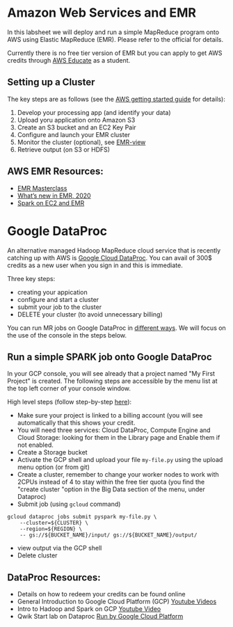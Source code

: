 # Amazon Web Services and EMR
In this labsheet we will deploy and run a simple MapReduce program onto AWS using Elastic MapReduce (EMR).
Please refer to the official  for details.

Currently there is no free tier version of EMR but you can apply to get AWS credits through [AWS Educate](https://aws.amazon.com/education/awseducate/) as a student.

## Setting up a Cluster
The key steps are as follows (see the [AWS getting started guide](https://docs.aws.amazon.com/emr/latest/ManagementGuide/emr-gs.html) for details):
1. Develop your processing app (and identify your data)
2. Upload yoru application onto Amazon S3
3. Create an S3 bucket and an EC2 Key Pair
4. Configure and launch your EMR cluster
5. Monitor the cluster (optional), see [EMR-view](https://docs.aws.amazon.com/emr/latest/ManagementGuide/emr-manage-view.html)
6. Retrieve output (on S3 or HDFS)

## AWS EMR Resources:

- [EMR Masterclass](https://www.youtube.com/watch?v=zc1_Rfb_txQ)
- [What’s new in EMR, 2020](https://www.youtube.com/watch?v=1ZjTtCS3Kjk)
- [Spark on EC2 and EMR](https://www.youtube.com/watch?v=u5dFozl1fW8)


# Google DataProc
An alternative managed Hadoop MapReduce cloud service that is recently catching up with AWS is [Google Cloud DataProc](https://cloud.google.com/dataproc). You can avail of 300$ credits as a new user when you sign in and this is immediate.

Three key steps:
- creating your appication
- configure and start a cluster
- submit your job to the cluster
- DELETE your cluster (to avoid unnecessary billing)

You can run MR jobs on Google DataProc in [different ways](https://cloud.google.com/dataproc/docs/quickstarts).
We will focus on the use of the console in the steps below.

## Run a simple SPARK job onto Google DataProc
In your GCP console, you will see already that a project named "My First Project" is created. The following steps are accessible by the menu list at the top left corner of your console window.

High level steps (follow step-by-step [here](https://cloud.google.com/dataproc/docs/tutorials/gcs-connector-spark-tutorial)):
- Make sure your project is linked to a billing account (you will see automatically that this shows your credit.
- You will need three services: Cloud DataProc, Compute Engine and Cloud Storage: looking for them in the Library page and Enable them if not enabled.
- Create a Storage bucket
- Activate the GCP shell and upload your file `my-file.py` using the upload menu option (or from git)
- Create a cluster, remember to change your worker nodes to work with 2CPUs instead of 4 to stay within the free tier quota (you find the "create cluster "option in the Big Data section of the menu, under Dataproc)
- Submit job (using `gcloud` command)
```
gcloud dataproc jobs submit pyspark my-file.py \
    --cluster=${CLUSTER} \
    --region=${REGION} \
    -- gs://${BUCKET_NAME}/input/ gs://${BUCKET_NAME}/output/
```
- view output via the GCP shell
- Delete cluster

## DataProc Resources:
- Details on how to redeem your credits can be found online
- General Introduction to Google Cloud Platform (GCP) [Youtube Videos](https://youtu.be/4D3X6Xl5c_Y)
- Intro to Hadoop and Spark on GCP [Youtube Video](https://www.youtube.com/watch?v=h1LvACJWjKc)
- Qwik Start lab on Dataproc [Run by Google Cloud Platform](http://bit.ly/2KZaZJM)

